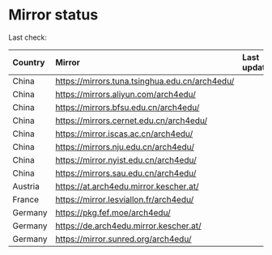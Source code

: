 <script src="./time.js"></script>
# Mirror status
Last check: <script type="text/javascript">localize(1713792028.382862);</script>

|Country|Mirror|Last update|
|:------|:-----|:----------|
|China|https://mirrors.tuna.tsinghua.edu.cn/arch4edu/|<script type="text/javascript">localize(1713767545);</script>|
|China|https://mirrors.aliyun.com/arch4edu/|<script type="text/javascript">localize(1713767545);</script>|
|China|https://mirrors.bfsu.edu.cn/arch4edu/|<script type="text/javascript">localize(1713767545);</script>|
|China|https://mirrors.cernet.edu.cn/arch4edu/|<script type="text/javascript">localize(1713767545);</script>|
|China|https://mirror.iscas.ac.cn/arch4edu/|<script type="text/javascript">localize(1713724233);</script>|
|China|https://mirrors.nju.edu.cn/arch4edu/|<script type="text/javascript">localize(1713724233);</script>|
|China|https://mirror.nyist.edu.cn/arch4edu/|<script type="text/javascript">localize(1713767545);</script>|
|China|https://mirrors.sau.edu.cn/arch4edu/|<script type="text/javascript">localize(1713767545);</script>|
|Austria|https://at.arch4edu.mirror.kescher.at/|<script type="text/javascript">localize(1713767545);</script>|
|France|https://mirror.lesviallon.fr/arch4edu/|<script type="text/javascript">localize(1713767545);</script>|
|Germany|https://pkg.fef.moe/arch4edu/|<script type="text/javascript">localize(1713767545);</script>|
|Germany|https://de.arch4edu.mirror.kescher.at/|<script type="text/javascript">localize(1713767545);</script>|
|Germany|https://mirror.sunred.org/arch4edu/|<script type="text/javascript">localize(1713767545);</script>|

<script src="./tablefilter/tablefilter.js"></script>
<script src="./table.js"></script>